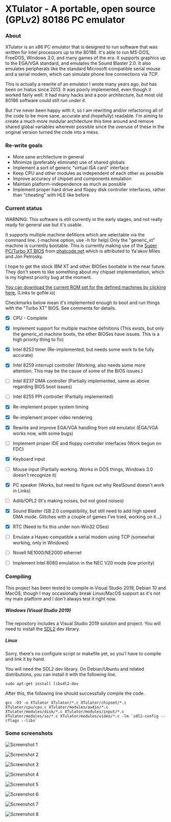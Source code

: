 # XTulator - A portable, open source (GPLv2) 80186 PC emulator

### About

XTulator is an x86 PC emulator that is designed to run software that was written for Intel processors up to the 80186. It's able to run MS-DOS, FreeDOS, Windows 3.0, and many games of the era. It supports graphics up to the EGA/VGA standard, and emulates the Sound Blaster 2.0. It also emulates peripherals like the standard Microsoft-compatible serial mouse and a serial modem, which can simulate phone line connections via TCP.

This is actually a rewrite of an emulator I wrote many years ago, but has been on hiatus since 2013. It was poorly implemented, even though it worked fairly well. It had many hacks and a poor architecture, but most old 80186 software could still run under it.

But I've never been happy with it, so I am rewriting and/or refactoring all of the code to be more sane, accurate and (hopefully) readable. I'm aiming to create a much more modular architecture this time around and remove shared global variables wherever possible since the overuse of these in the original version turned the code into a mess.

### Re-write goals

- More sane architecture in general
- Minimize (preferably eliminate) use of shared globals
- Implement a sort of generic "virtual ISA card" interface
- Keep CPU and other modules as independent of each other as possible
- Improve accuracy of chipset and components emulation
- Maintain platform-independence as much as possible
- Implement proper hard drive and floppy disk controller interfaces, rather than "cheating" with HLE like before

### Current status

WARNING: This software is still currently in the early stages, and not really ready for general use but it's usable.

It supports multiple machine defitions which are selectable via the command line. (-machine option, use -h for help) Only the "generic_xt" machine is currently bootable. This is currently making use of the [Super PC/Turbo XT BIOS](http://www.phatcode.net/downloads.php?id=101) from [phatcode.net](http://www.phatcode.net) which is attributed to Ya'akov Miles and Jon Petrosky.

I hope to get the stock IBM XT and other BIOSes bootable in the near future. They don't seem to like something about my chipset implementation, which is my highest priority bug at the moment.

[You can download the current ROM set for the defined machines by clicking here.](https://gofile.io/d/HDBU6i) (Links to gofile.io)

Checkmarks below mean it's implemented enough to boot and run things with the "Turbo XT" BIOS. See comments for details.

- [x] CPU - Complete
- [x] Implement support for multiple machine defnitions (This exists, but only the generic_xt machine boots, the other BIOSes have issues. This is a high priority thing to fix)
- [x] Intel 8253 timer (Re-implemented, but needs some work to be fully accurate)
- [x] Intel 8259 interrupt controller (Working, also needs some more attention. This may be the cause of some of the BIOS issues.)
- [ ] Intel 8237 DMA controller (Partially implemented, same as above regarding BIOS boot issues)
- [ ] Intel 8255 PPI controller (Partially implemented)
- [x] Re-implement proper system timing
- [x] Re-implement proper video rendering
- [x] Rewrite and improve EGA/VGA handling from old emulator (EGA/VGA works now, with some bugs)
- [ ] Implement proper IDE and floppy controller interfaces (Work begun on FDC)
- [x] Keyboard input
- [ ] Mouse input  (Partially working. Works in DOS things, Windows 3.0 doesn't recognize it)
- [x] PC speaker (Works, but need to figure out why RealSound doesn't work in Links)
- [ ] Adlib/OPL2 (It's making noises, but not good noises)
- [x] Sound Blaster (SB 2.0 compatibility, but still need to add high speed DMA mode. Glitches with a couple of games I've tried, working on it...)
- [x] RTC (Need to fix this under non-Win32 OSes)
- [ ] Emulate a Hayes-compatible a serial modem using TCP (somewhat working, only in Windows)
- [ ] Novell NE1000/NE2000 ethernet
- [ ] Implement Intel 8080 emulation in the NEC V20 mode (low priority)


### Compiling

This project has been tested to compile in Visual Studio 2019, Debian 10 and MacOS, though I may occasionally break Linux/MacOS support as it's not my main platform and I don't always test it right now.

##### Windows (Visual Studio 2019)

The repository includes a Visual Studio 2019 solution and project. You will need to install the [SDL2](http://www.libsdl.org) dev library.

##### Linux

Sorry, there's no configure script or makefile yet, so you'l have to compile and link it by hand.

You will need the SDL2 dev library. On Debian/Ubuntu and related distributions, you can install it with the following line.

<pre><code>sudo apt-get install libsdl2-dev</code></pre>

After this, the following line should successfully compile the code.

<pre><code>gcc -O3 -o XTulator XTulator/*.c XTulator/chipset/*.c XTulator/cpu/cpu.c XTulator/modules/audio/*.c XTulator/modules/disk/*.c XTulator/modules/input/*.c XTulator/modules/io/*.c XTulator/modules/video/*.c -lm `sdl2-config --cflags --libs`</code></pre>


### Some screenshots

![Screenshot 1](https://i.imgur.com/Qkut2rl.png)

![Screenshot 2](https://i.imgur.com/uEgW0WN.png)

![Screenshot 3](https://i.imgur.com/JCkGRdO.png)

![Screenshot 4](https://i.imgur.com/69z2BwQ.png)

![Screenshot 5](https://i.imgur.com/ieLk41s.png)

![Screenshot 6](https://i.imgur.com/0CGsd1F.png)

![Screenshot 7](https://i.imgur.com/wKKxrFj.png)

![Screenshot 8](https://i.imgur.com/CvfuGic.png)
